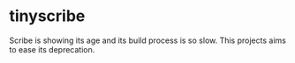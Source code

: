 # tinyscribe

Scribe is showing its age and its build process is so slow. This projects aims to ease its deprecation.
